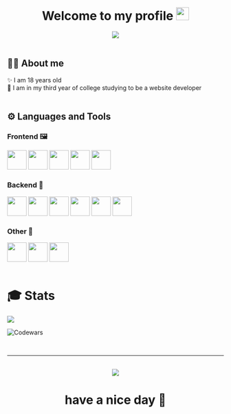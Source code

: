 <div align='center'>
  <h1>
    <b>Welcome to my profile</b>
    <img src="https://media.giphy.com/media/hvRJCLFzcasrR4ia7z/giphy.gif" width="30px"/>
  </h1>
  <img src="https://media.giphy.com/media/v1.Y2lkPTc5MGI3NjExYXd5cTBhYzM5ODVobmRxbHZiM3NxMXgzNm82bGU0dXp0ejl1MXNhaSZlcD12MV9naWZzX3NlYXJjaCZjdD1n/11KzOet1ElBDz2/giphy.gif">
  <br>
</div>

<br>

## 🧑‍💻 About me
<div>
✨ I am 18 years old<br>
👾 I am in my third year of college studying to be a website developer
</div>

<br>

## ⚙️ Languages and Tools
### Frontend 🖼️
<div>
  <img src="https://cdn.jsdelivr.net/gh/devicons/devicon@latest/icons/html5/html5-original.svg" width='45px' />
  <img src="https://cdn.jsdelivr.net/gh/devicons/devicon@latest/icons/css3/css3-original.svg" width='45px' />
  <img src="https://cdn.jsdelivr.net/gh/devicons/devicon@latest/icons/javascript/javascript-original.svg" width='45px'/>
  <img src="https://cdn.jsdelivr.net/gh/devicons/devicon@latest/icons/react/react-original.svg" width='45px' />
  <img src="https://cdn.jsdelivr.net/gh/devicons/devicon@latest/icons/sass/sass-original.svg" width='45px' />
</div>

### Backend 🎲
<div>
  <img src="https://cdn.jsdelivr.net/gh/devicons/devicon@latest/icons/express/express-original.svg" width='45px' /> 
  <img src="https://cdn.jsdelivr.net/gh/devicons/devicon@latest/icons/nestjs/nestjs-original.svg" width='45px' />  
  <img src="https://cdn.jsdelivr.net/gh/devicons/devicon@latest/icons/mongodb/mongodb-original.svg" width='45px' />   
  <img src="https://cdn.jsdelivr.net/gh/devicons/devicon@latest/icons/postgresql/postgresql-original.svg" width='45px' />
  <img src="https://cdn.jsdelivr.net/gh/devicons/devicon@latest/icons/dbeaver/dbeaver-original.svg" width='45px' />     
  <img src="https://cdn.jsdelivr.net/gh/devicons/devicon@latest/icons/postman/postman-original.svg" width='45px' />
</div>

### Other 🗿
<div>
  <img src="https://cdn.jsdelivr.net/gh/devicons/devicon@latest/icons/python/python-original.svg" width='45px' />  
  <img src="https://cdn.jsdelivr.net/gh/devicons/devicon@latest/icons/cplusplus/cplusplus-original.svg" width='45px' /> 
  <img src="https://cdn.jsdelivr.net/gh/devicons/devicon@latest/icons/csharp/csharp-original.svg" width='45px' />
</div>

<br>

<h1>🎓 <b>Stats</b></h1>
<img src='https://leetcard.jacoblin.cool/woookle?theme=unicorn&font=Noto%20Sans%20Bassa%20Vah'>

![Codewars](https://github.r2v.ch/codewars?user=woookle&top_languages=true&stroke=%23b362ff&theme=purple_dark)

<br>
<hr>
<br>

<div align='center'>
  <img src='https://media.giphy.com/media/13Z5kstwARnPna/giphy.gif?cid=790b76115qfkngvggesvk452sa3r1mo4lmgnk9gn559fbll1&ep=v1_gifs_search&rid=giphy.gif&ct=g'>
  <h1>
   <b>have a nice day</b> 🖤
  </h1>
</div>
